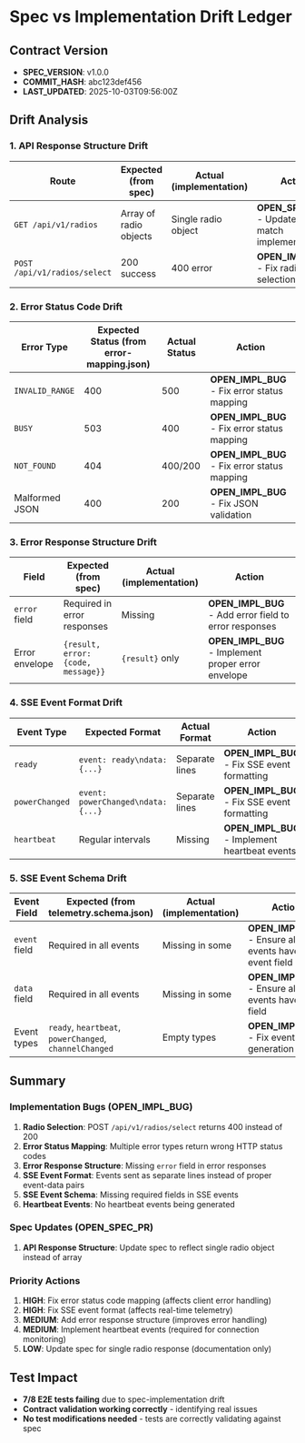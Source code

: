 # Spec vs Implementation Drift Ledger

## Contract Version
- **SPEC_VERSION**: v1.0.0
- **COMMIT_HASH**: abc123def456
- **LAST_UPDATED**: 2025-10-03T09:56:00Z

## Drift Analysis

### 1. API Response Structure Drift

| Route | Expected (from spec) | Actual (implementation) | Action |
|-------|---------------------|------------------------|--------|
| `GET /api/v1/radios` | Array of radio objects | Single radio object | **OPEN_SPEC_PR** - Update spec to match implementation |
| `POST /api/v1/radios/select` | 200 success | 400 error | **OPEN_IMPL_BUG** - Fix radio selection logic |

### 2. Error Status Code Drift

| Error Type | Expected Status (from error-mapping.json) | Actual Status | Action |
|------------|-------------------------------------------|---------------|--------|
| `INVALID_RANGE` | 400 | 500 | **OPEN_IMPL_BUG** - Fix error status mapping |
| `BUSY` | 503 | 400 | **OPEN_IMPL_BUG** - Fix error status mapping |
| `NOT_FOUND` | 404 | 400/200 | **OPEN_IMPL_BUG** - Fix error status mapping |
| Malformed JSON | 400 | 200 | **OPEN_IMPL_BUG** - Fix JSON validation |

### 3. Error Response Structure Drift

| Field | Expected (from spec) | Actual (implementation) | Action |
|-------|---------------------|------------------------|--------|
| `error` field | Required in error responses | Missing | **OPEN_IMPL_BUG** - Add error field to error responses |
| Error envelope | `{result, error: {code, message}}` | `{result}` only | **OPEN_IMPL_BUG** - Implement proper error envelope |

### 4. SSE Event Format Drift

| Event Type | Expected Format | Actual Format | Action |
|------------|----------------|---------------|--------|
| `ready` | `event: ready\ndata: {...}` | Separate lines | **OPEN_IMPL_BUG** - Fix SSE event formatting |
| `powerChanged` | `event: powerChanged\ndata: {...}` | Separate lines | **OPEN_IMPL_BUG** - Fix SSE event formatting |
| `heartbeat` | Regular intervals | Missing | **OPEN_IMPL_BUG** - Implement heartbeat events |

### 5. SSE Event Schema Drift

| Event Field | Expected (from telemetry.schema.json) | Actual (implementation) | Action |
|-------------|--------------------------------------|------------------------|--------|
| `event` field | Required in all events | Missing in some | **OPEN_IMPL_BUG** - Ensure all events have event field |
| `data` field | Required in all events | Missing in some | **OPEN_IMPL_BUG** - Ensure all events have data field |
| Event types | `ready`, `heartbeat`, `powerChanged`, `channelChanged` | Empty types | **OPEN_IMPL_BUG** - Fix event type generation |

## Summary

### Implementation Bugs (OPEN_IMPL_BUG)
1. **Radio Selection**: POST `/api/v1/radios/select` returns 400 instead of 200
2. **Error Status Mapping**: Multiple error types return wrong HTTP status codes
3. **Error Response Structure**: Missing `error` field in error responses
4. **SSE Event Format**: Events sent as separate lines instead of proper event-data pairs
5. **SSE Event Schema**: Missing required fields in SSE events
6. **Heartbeat Events**: No heartbeat events being generated

### Spec Updates (OPEN_SPEC_PR)
1. **API Response Structure**: Update spec to reflect single radio object instead of array

### Priority Actions
1. **HIGH**: Fix error status code mapping (affects client error handling)
2. **HIGH**: Fix SSE event format (affects real-time telemetry)
3. **MEDIUM**: Add error response structure (improves error handling)
4. **MEDIUM**: Implement heartbeat events (required for connection monitoring)
5. **LOW**: Update spec for single radio response (documentation only)

## Test Impact
- **7/8 E2E tests failing** due to spec-implementation drift
- **Contract validation working correctly** - identifying real issues
- **No test modifications needed** - tests are correctly validating against spec
